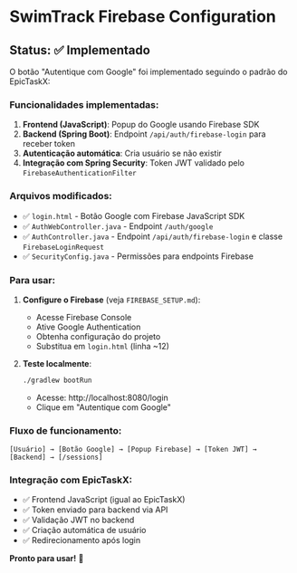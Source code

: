 # SwimTrack Firebase Configuration

## Status: ✅ Implementado

O botão "Autentique com Google" foi implementado seguindo o padrão do EpicTaskX:

### Funcionalidades implementadas:
1. **Frontend (JavaScript)**: Popup do Google usando Firebase SDK
2. **Backend (Spring Boot)**: Endpoint `/api/auth/firebase-login` para receber token
3. **Autenticação automática**: Cria usuário se não existir
4. **Integração com Spring Security**: Token JWT validado pelo `FirebaseAuthenticationFilter`

### Arquivos modificados:
- ✅ `login.html` - Botão Google com Firebase JavaScript SDK
- ✅ `AuthWebController.java` - Endpoint `/auth/google`
- ✅ `AuthController.java` - Endpoint `/api/auth/firebase-login` e classe `FirebaseLoginRequest`
- ✅ `SecurityConfig.java` - Permissões para endpoints Firebase

### Para usar:
1. **Configure o Firebase** (veja `FIREBASE_SETUP.md`):
   - Acesse Firebase Console
   - Ative Google Authentication
   - Obtenha configuração do projeto
   - Substitua em `login.html` (linha ~12)

2. **Teste localmente**:
   ```bash
   ./gradlew bootRun
   ```
   - Acesse: http://localhost:8080/login
   - Clique em "Autentique com Google"

### Fluxo de funcionamento:
```
[Usuário] → [Botão Google] → [Popup Firebase] → [Token JWT] → [Backend] → [/sessions]
```

### Integração com EpicTaskX:
- ✅ Frontend JavaScript (igual ao EpicTaskX)
- ✅ Token enviado para backend via API
- ✅ Validação JWT no backend
- ✅ Criação automática de usuário
- ✅ Redirecionamento após login

**Pronto para usar!** 🚀